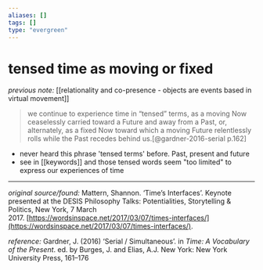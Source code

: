 ```yaml
---
aliases: []
tags: []
type: "evergreen"
---
```


# tensed time as moving or fixed

_previous note:_ [[relationality and co-presence - objects are events based in virtual movement]]

> we continue to experience time in “tensed” terms, as a moving Now ceaselessly carried toward a Future and away from a Past, or, alternately, as a fixed Now toward which a moving Future relentlessly rolls while the Past recedes behind us.[@gardner-2016-serial p.162]

- never heard this phrase 'tensed terms' before. Past, present and future
- see in [[keywords]] and those tensed words seem "too limited" to express our experiences of time

---

_original source/found:_ Mattern, Shannon. ‘Time’s Interfaces’. Keynote presented at the DESIS Philosophy Talks: Potentialities, Storytelling & Politics, New York, 7 March 2017. [https://wordsinspace.net/2017/03/07/times-interfaces/](https://wordsinspace.net/2017/03/07/times-interfaces/).

_reference:_ Gardner, J. (2016) ‘Serial / Simultaneous’. in _Time: A Vocabulary of the Present_. ed. by Burges, J. and Elias, A.J. New York: New York University Press, 161–176




